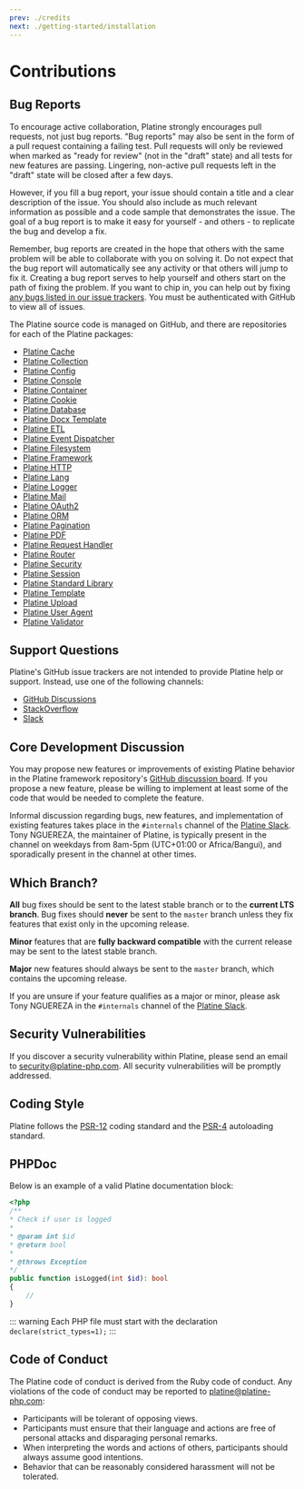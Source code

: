 ```yaml
---
prev: ./credits
next: ./getting-started/installation
---
```

# Contributions

## Bug Reports

To encourage active collaboration, Platine strongly encourages pull requests, not just bug reports. "Bug reports" may also be sent in the form of a pull request containing a failing test. Pull requests will only be reviewed when marked as "ready for review" (not in the "draft" state) and all tests for new features are passing. Lingering, non-active pull requests left in the "draft" state will be closed after a few days.

However, if you fill a bug report, your issue should contain a title and a clear description of the issue. You should also include as much relevant information as possible and a code sample that demonstrates the issue. The goal of a bug report is to make it easy for yourself - and others - to replicate the bug and develop a fix.

Remember, bug reports are created in the hope that others with the same problem will be able to collaborate with you on solving it. Do not expect that the bug report will automatically see any activity or that others will jump to fix it. Creating a bug report serves to help yourself and others start on the path of fixing the problem. If you want to chip in, you can help out by fixing [any bugs listed in our issue trackers](https://github.com/platine-php/framework/issues). You must be authenticated with GitHub to view all of issues.

The Platine source code is managed on GitHub, and there are repositories for each of the Platine packages:

- [Platine Cache](https://github.com/platine-php/cache)
- [Platine Collection](https://github.com/platine-php/collection)
- [Platine Config](https://github.com/platine-php/config)
- [Platine Console](https://github.com/platine-php/console)
- [Platine Container](https://github.com/platine-php/container)
- [Platine Cookie](https://github.com/platine-php/cookie)
- [Platine Database](https://github.com/platine-php/database)
- [Platine Docx Template](https://github.com/platine-php/docx-template)
- [Platine ETL](https://github.com/platine-php/etl)
- [Platine Event Dispatcher](https://github.com/platine-php/event-dispatcher)
- [Platine Filesystem](https://github.com/platine-php/filesystem)
- [Platine Framework](https://github.com/platine-php/framework)
- [Platine HTTP](https://github.com/platine-php/http)
- [Platine Lang](https://github.com/platine-php/lang)
- [Platine Logger](https://github.com/platine-php/logger)
- [Platine Mail](https://github.com/platine-php/mail)
- [Platine OAuth2](https://github.com/platine-php/oauth2)
- [Platine ORM](https://github.com/platine-php/orm)
- [Platine Pagination](https://github.com/platine-php/pagination)
- [Platine PDF](https://github.com/platine-php/pdf)
- [Platine Request Handler](https://github.com/platine-php/request-handler)
- [Platine Router](https://github.com/platine-php/router)
- [Platine Security](https://github.com/platine-php/security)
- [Platine Session](https://github.com/platine-php/session)
- [Platine Standard Library](https://github.com/platine-php/stdlib)
- [Platine Template](https://github.com/platine-php/template)
- [Platine Upload](https://github.com/platine-php/upload)
- [Platine User Agent](https://github.com/platine-php/user-agent)
- [Platine Validator](https://github.com/platine-php/validator)

## Support Questions

Platine's GitHub issue trackers are not intended to provide Platine help or support. Instead, use one of the following channels:

- [GitHub Discussions](https://github.com/platine-php/app/discussions)
- [StackOverflow](https://stackoverflow.com/questions/tagged/platine-php)
- [Slack](https://platineframework.slack.com)

## Core Development Discussion

You may propose new features or improvements of existing Platine behavior in the Platine framework repository's [GitHub discussion board](https://github.com/platine-php/framework/discussions). If you propose a new feature, please be willing to implement at least some of the code that would be needed to complete the feature.

Informal discussion regarding bugs, new features, and implementation of existing features takes place in the `#internals` channel of the [Platine Slack](https://platineframework.slack.com). Tony NGUEREZA, the maintainer of Platine, is typically present in the channel on weekdays from 8am-5pm (UTC+01:00 or Africa/Bangui), and sporadically present in the channel at other times.

## Which Branch?

**All** bug fixes should be sent to the latest stable branch or to the **current LTS branch**. Bug fixes should **never** be sent to the `master` branch unless they fix features that exist only in the upcoming release.

**Minor** features that are **fully backward compatible** with the current release may be sent to the latest stable branch.

**Major** new features should always be sent to the `master` branch, which contains the upcoming release.

If you are unsure if your feature qualifies as a major or minor, please ask Tony NGUEREZA in the `#internals` channel of the [Platine Slack](https://platineframework.slack.com).

## Security Vulnerabilities

If you discover a security vulnerability within Platine, please send an email to [security@platine-php.com](mailto:security@platine-php.com). All security vulnerabilities will be promptly addressed.

## Coding Style

Platine follows the [PSR-12](https://www.php-fig.org/psr/psr-12) coding standard and the [PSR-4](https://www.php-fig.org/psr/psr-4/) autoloading standard.

## PHPDoc

Below is an example of a valid Platine documentation block:

```php
<?php
/**
* Check if user is logged
*
* @param int $id
* @return bool
*
* @throws Exception
*/
public function isLogged(int $id): bool
{
    //
}
```

::: warning
 Each PHP file must start with the declaration `declare(strict_types=1);`
:::

## Code of Conduct

The Platine code of conduct is derived from the Ruby code of conduct. Any violations of the code of conduct may be reported to [platine@platine-php.com](mailto:platine@platine-php.com):

- Participants will be tolerant of opposing views.
- Participants must ensure that their language and actions are free of personal attacks and disparaging personal remarks.
- When interpreting the words and actions of others, participants should always assume good intentions.
- Behavior that can be reasonably considered harassment will not be tolerated.



